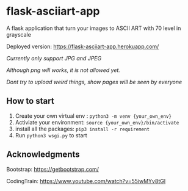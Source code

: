 # flask-asciiart-app

A flask application that turn your images to ASCII ART with 70 level in grayscale

Deployed version: https://flask-asciiart-app.herokuapp.com/

*Currently only support JPG and JPEG*

*Although png will works, it is not allowed yet.*

*Dont try to upload weird things, show pages will be seen by everyone*

## How to start 
1. Create your own virtual env : `python3 -m venv {your_own_env}`
2. Activiate your environment: `source {your_own_env}/bin/activate`
3. install all the packages: `pip3 install -r requirement`
4. Run `python3 wsgi.py` to start


## Acknowledgments
Bootstrap: https://getbootstrap.com/

CodingTrain: https://www.youtube.com/watch?v=55iwMYv8tGI